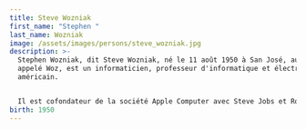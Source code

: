 ```yaml
---
title: Steve Wozniak
first_name: "Stephen "
last_name: Wozniak
image: /assets/images/persons/steve_wozniak.jpg
description: >-
  Stephen Wozniak, dit Steve Wozniak, né le 11 août 1950 à San José, aussi
  appelé Woz, est un informaticien, professeur d'informatique et électronicien
  américain.


  Il est cofondateur de la société Apple Computer avec Steve Jobs et Ronald Wayne, et concepteur des premiers Apple (dont Apple I, Apple II, Apple III, Lisa et divers périphériques), et est un des pionniers de l'industrie micro-informatique.
birth: 1950
---
```

